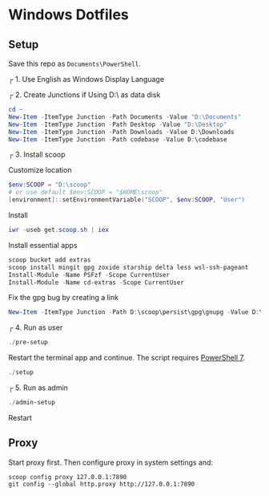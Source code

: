 # Windows Dotfiles

## Setup

Save this repo as `Documents\PowerShell`.

┌ 1. Use English as Windows Display Language

┌ 2. Create Junctions if Using D:\ as data disk

```powershell
cd ~
New-Item -ItemType Junction -Path Documents -Value "D:\Documents"
New-Item -ItemType Junction -Path Desktop -Value "D:\Desktop"
New-Item -ItemType Junction -Path Downloads -Value D:\Downloads
New-Item -ItemType Junction -Path codebase -Value D:\codebase
```

┌ 3. Install scoop

Customize location

```powershell
$env:SCOOP = "D:\scoop"
# or use default $env:SCOOP = "$HOME\scoop"
[environment]::setEnvironmentVariable("SCOOP", $env:SCOOP, "User")
```

Install

```powershell
iwr -useb get.scoop.sh | iex
```

Install essential apps

```powershell
scoop bucket add extras
scoop install mingit gpg zoxide starship delta less wsl-ssh-pageant
Install-Module -Name PSFzf -Scope CurrentUser
Install-Module -Name cd-extras -Scope CurrentUser
```

Fix the gpg bug by creating a link

```powershell
New-Item -ItemType Junction -Path D:\scoop\persist\gpg\gnupg -Value D:\scoop\persist\gpg\home\
```

┌ 4. Run as user

```powershell
./pre-setup
```

Restart the terminal app and continue. The script requires [PowerShell 7](https://github.com/PowerShell/PowerShell/releases).

```powershell
./setup
```

┌ 5. Run as admin

```powershell
./admin-setup
```

Restart

## Proxy

Start proxy first. Then configure proxy in system settings and:

```
scoop config proxy 127.0.0.1:7890
git config --global http.proxy http://127.0.0.1:7890
```
